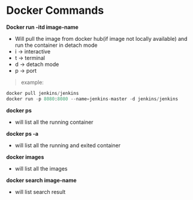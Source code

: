 # Docker Commands

**Docker run -itd image-name**
- Will pull the image from docker hub(if image not locally available) and run the container in detach mode
- i -> interactive
- t -> terminal
- d -> detach mode
- p -> port

> example:
```python
docker pull jenkins/jenkins
docker run -p 8080:8080 --name=jenkins-master -d jenkins/jenkins
```

**docker ps**
- will list all the running container

**docker ps -a**
- will list all the running and exited container

**docker images**
- will list all the images

**docker search image-name**
- will list search result
